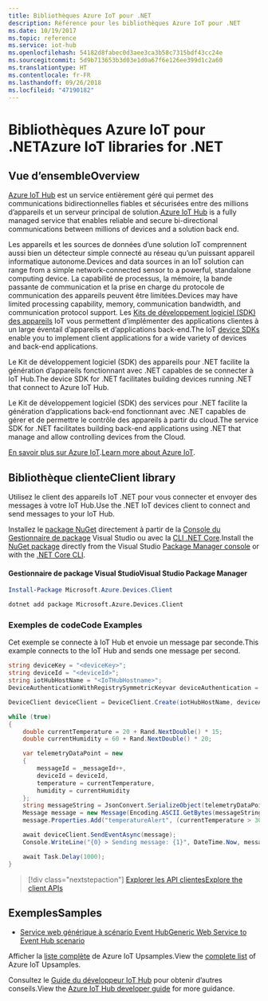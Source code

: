 ```yaml
---
title: Bibliothèques Azure IoT pour .NET
description: Référence pour les bibliothèques Azure IoT pour .NET
ms.date: 10/19/2017
ms.topic: reference
ms.service: iot-hub
ms.openlocfilehash: 54182d8fabec0d3aee3ca3b58c7315bdf43cc24e
ms.sourcegitcommit: 5d9b713653b3d03e1d0a67f6e126ee399d1c2a60
ms.translationtype: HT
ms.contentlocale: fr-FR
ms.lasthandoff: 09/26/2018
ms.locfileid: "47190182"
---
```

# <a name="azure-iot-libraries-for-net"></a><span data-ttu-id="e6958-103">Bibliothèques Azure IoT pour .NET</span><span class="sxs-lookup"><span data-stu-id="e6958-103">Azure IoT libraries for .NET</span></span>

## <a name="overview"></a><span data-ttu-id="e6958-104">Vue d’ensemble</span><span class="sxs-lookup"><span data-stu-id="e6958-104">Overview</span></span>

<span data-ttu-id="e6958-105">[Azure IoT Hub](https://azure.microsoft.com/services/iot-hub/) est un service entièrement géré qui permet des communications bidirectionnelles fiables et sécurisées entre des millions d’appareils et un serveur principal de solution.</span><span class="sxs-lookup"><span data-stu-id="e6958-105">[Azure IoT Hub](https://azure.microsoft.com/services/iot-hub/) is a fully managed service that enables reliable and secure bi-directional communications between millions of devices and a solution back end.</span></span>

<span data-ttu-id="e6958-106">Les appareils et les sources de données d’une solution IoT comprennent aussi bien un détecteur simple connecté au réseau qu’un puissant appareil informatique autonome.</span><span class="sxs-lookup"><span data-stu-id="e6958-106">Devices and data sources in an IoT solution can range from a simple network-connected sensor to a powerful, standalone computing device.</span></span> <span data-ttu-id="e6958-107">La capabilité de processus, la mémoire, la bande passante de communication et la prise en charge du protocole de communication des appareils peuvent être limitées.</span><span class="sxs-lookup"><span data-stu-id="e6958-107">Devices may have limited processing capability, memory, communication bandwidth, and communication protocol support.</span></span> <span data-ttu-id="e6958-108">Les [Kits de développement logiciel (SDK) des appareils](https://docs.microsoft.com/azure/iot-hub/iot-hub-devguide-sdks) IoT vous permettent d’implémenter des applications clientes à un large éventail d’appareils et d’applications back-end.</span><span class="sxs-lookup"><span data-stu-id="e6958-108">The IoT [device SDKs](https://docs.microsoft.com/azure/iot-hub/iot-hub-devguide-sdks) enable you to implement client applications for a wide variety of devices and back-end applications.</span></span>

<span data-ttu-id="e6958-109">Le Kit de développement logiciel (SDK) des appareils pour .NET facilite la génération d’appareils fonctionnant avec .NET capables de se connecter à IoT Hub.</span><span class="sxs-lookup"><span data-stu-id="e6958-109">The device SDK for .NET facilitates building devices running .NET that connect to Azure IoT Hub.</span></span>

<span data-ttu-id="e6958-110">Le Kit de développement logiciel (SDK) des services pour .NET facilite la génération d’applications back-end fonctionnant avec .NET capables de gérer et de permettre le contrôle des appareils à partir du cloud.</span><span class="sxs-lookup"><span data-stu-id="e6958-110">The service SDK for .NET facilitates building back-end applications using .NET that manage and allow controlling devices from the Cloud.</span></span>

<span data-ttu-id="e6958-111">[En savoir plus sur Azure IoT](https://docs.microsoft.com/azure/iot-hub/).</span><span class="sxs-lookup"><span data-stu-id="e6958-111">[Learn more about Azure IoT](https://docs.microsoft.com/azure/iot-hub/).</span></span>


## <a name="client-library"></a><span data-ttu-id="e6958-112">Bibliothèque cliente</span><span class="sxs-lookup"><span data-stu-id="e6958-112">Client library</span></span>

<span data-ttu-id="e6958-113">Utilisez le client des appareils IoT .NET pour vous connecter et envoyer des messages à votre IoT Hub.</span><span class="sxs-lookup"><span data-stu-id="e6958-113">Use the .NET IoT devices client to connect and send messages to your IoT Hub.</span></span>

<span data-ttu-id="e6958-114">Installez le [package NuGet]( https://www.nuget.org/packages/Microsoft.Azure.Devices.Client) directement à partir de la [Console du Gestionnaire de package][PackageManager] Visual Studio ou avec la [CLI .NET Core][DotNetCLI].</span><span class="sxs-lookup"><span data-stu-id="e6958-114">Install the [NuGet package]( https://www.nuget.org/packages/Microsoft.Azure.Devices.Client) directly from the Visual Studio [Package Manager console][PackageManager] or with the [.NET Core CLI][DotNetCLI].</span></span>

#### <a name="visual-studio-package-manager"></a><span data-ttu-id="e6958-115">Gestionnaire de package Visual Studio</span><span class="sxs-lookup"><span data-stu-id="e6958-115">Visual Studio Package Manager</span></span>

```powershell
Install-Package Microsoft.Azure.Devices.Client
```

```bash
dotnet add package Microsoft.Azure.Devices.Client
```
### <a name="code-examples"></a><span data-ttu-id="e6958-116">Exemples de code</span><span class="sxs-lookup"><span data-stu-id="e6958-116">Code Examples</span></span> 

<span data-ttu-id="e6958-117">Cet exemple se connecte à IoT Hub et envoie un message par seconde.</span><span class="sxs-lookup"><span data-stu-id="e6958-117">This example connects to the IoT Hub and sends one message per second.</span></span>

```csharp
string deviceKey = "<deviceKey>";
string deviceId = "<deviceId>";
string iotHubHostName = "<IoTHubHostname>";
DeviceAuthenticationWithRegistrySymmetricKeyvar deviceAuthentication = new DeviceAuthenticationWithRegistrySymmetricKey(deviceId, deviceKey);

DeviceClient deviceClient = DeviceClient.Create(iotHubHostName, deviceAuthentication, TransportType.Mqtt);

while (true)
{
    double currentTemperature = 20 + Rand.NextDouble() * 15;
    double currentHumidity = 60 + Rand.NextDouble() * 20;

    var telemetryDataPoint = new
    {
        messageId = _messageId++,
        deviceId = deviceId,
        temperature = currentTemperature,
        humidity = currentHumidity
    };
    string messageString = JsonConvert.SerializeObject(telemetryDataPoint);
    Message message = new Message(Encoding.ASCII.GetBytes(messageString));
    message.Properties.Add("temperatureAlert", (currentTemperature > 30) ? "true" : "false");

    await deviceClient.SendEventAsync(message);
    Console.WriteLine("{0} > Sending message: {1}", DateTime.Now, messageString);

    await Task.Delay(1000);
}
```


> [!div class="nextstepaction"]
> [<span data-ttu-id="e6958-118">Explorer les API clientes</span><span class="sxs-lookup"><span data-stu-id="e6958-118">Explore the client APIs</span></span>](/dotnet/api/overview/azure/iot/client)

## <a name="samples"></a><span data-ttu-id="e6958-119">Exemples</span><span class="sxs-lookup"><span data-stu-id="e6958-119">Samples</span></span>

- [<span data-ttu-id="e6958-120">Service web générique à scénario Event Hub</span><span class="sxs-lookup"><span data-stu-id="e6958-120">Generic Web Service to Event Hub scenario</span></span>](https://azure.microsoft.com/resources/samples/event-hubs-dotnet-importfromweb/)

<span data-ttu-id="e6958-121">Afficher la [liste complète](https://azure.microsoft.com/resources/samples/?platform=dotnet&service=iot-hub) de Azure IoT Upsamples.</span><span class="sxs-lookup"><span data-stu-id="e6958-121">View the [complete list](https://azure.microsoft.com/resources/samples/?platform=dotnet&service=iot-hub) of Azure IoT Upsamples.</span></span>

<span data-ttu-id="e6958-122">Consultez le [Guide du développeur IoT Hub](https://docs.microsoft.com/azure/iot-hub/iot-hub-devguide) pour obtenir d’autres conseils.</span><span class="sxs-lookup"><span data-stu-id="e6958-122">View the [Azure IoT Hub developer guide](https://docs.microsoft.com/azure/iot-hub/iot-hub-devguide) for more guidance.</span></span>

[PackageManager]: https://docs.microsoft.com/nuget/tools/package-manager-console
[DotNetCLI]: https://docs.microsoft.com/dotnet/core/tools/dotnet-add-package
